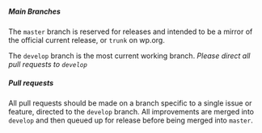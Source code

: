 ##### Main Branches

The `master` branch is reserved for releases and intended to be a mirror of the official current release, or `trunk` on wp.org.

The `develop` branch is the most current working branch. _Please direct all pull requests to `develop`_

##### Pull requests

All pull requests should be made on a branch specific to a single issue or feature, directed to the `develop` branch. All improvements are merged into `develop` and then queued up for release before being merged into `master`.
